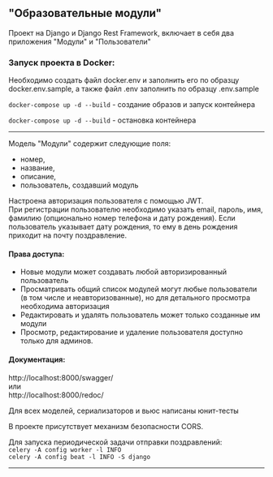 ## "Образовательные модули"

Проект на Django и Django Rest Framework, включает в себя два приложения "Модули" и "Пользователи"

### Запуск проекта в Docker:

Необходимо создать файл docker.env и заполнить его по образцу docker.env.sample, а также файл .env заполнить по образцу
.env.sample

`docker-compose up -d --build` - создание образов и запуск контейнера

`docker-compose up -d --build` - остановка контейнера

<hr>

Модель "Модули" содержит следующие поля:

- номер,
- название,
- описание,
- пользователь, создавший модуль

Настроена авторизация пользователя с помощью JWT. <br>
При регистрации пользователю необходимо указать email, пароль, имя, фамилию (опционально номер телефона и дату
рождения).
Если пользователь указывает дату рождения, то ему в день рождения приходит на почту поздравление.

#### Права доступа:

- Новые модули может создавать любой авторизированный пользователь
- Просматривать общий список модулей могут любые пользователи (в том числе и неавторизованные), но для детального
  просмотра необходима авторизация
- Редактировать и удалять пользователь может только созданные им модули
- Просмотр, редактирование и удаление пользователя доступно только для админов.

#### Документация:

http://localhost:8000/swagger/ <br>
или <br>
http://localhost:8000/redoc/

Для всех моделей, сериализаторов и вьюс написаны юнит-тесты<br>

В проекте присутствует механизм безопасности CORS.

Для запуска периодической задачи отправки поздравлений:<br>
`celery -A config worker -l INFO` <br>
`celery -A config beat -l INFO -S django`
<hr>

